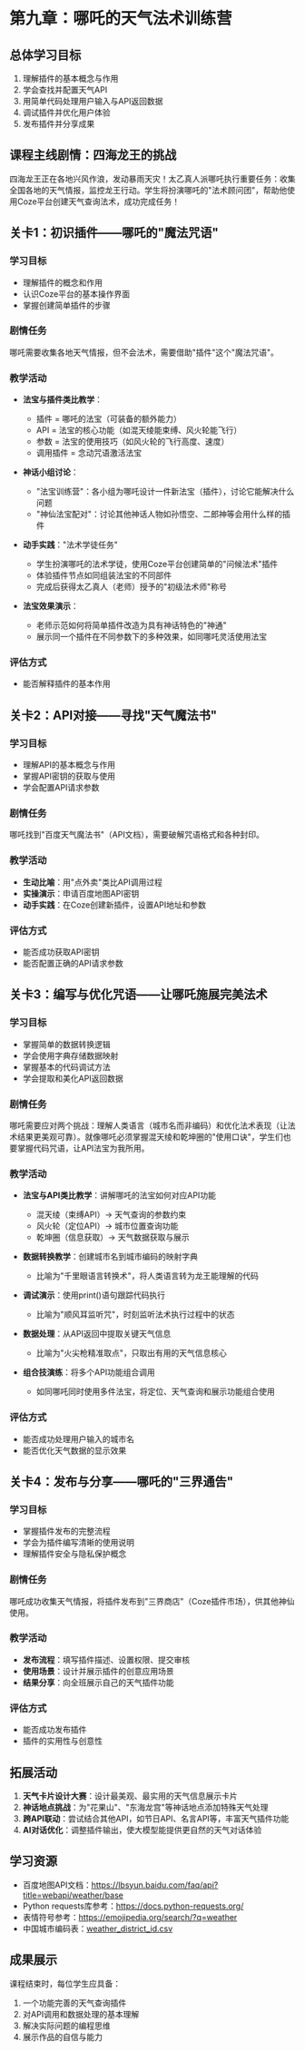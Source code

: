 # 第九章：哪吒的天气法术训练营

## 总体学习目标
1. 理解插件的基本概念与作用
2. 学会查找并配置天气API
3. 用简单代码处理用户输入与API返回数据
4. 调试插件并优化用户体验
5. 发布插件并分享成果

## 课程主线剧情：四海龙王的挑战
四海龙王正在各地兴风作浪，发动暴雨天灾！太乙真人派哪吒执行重要任务：收集全国各地的天气情报，监控龙王行动。学生将扮演哪吒的"法术顾问团"，帮助他使用Coze平台创建天气查询法术，成功完成任务！

## 关卡1：初识插件——哪吒的"魔法咒语"
### 学习目标
- 理解插件的概念和作用
- 认识Coze平台的基本操作界面
- 掌握创建简单插件的步骤

### 剧情任务
哪吒需要收集各地天气情报，但不会法术，需要借助"插件"这个"魔法咒语"。

### 教学活动
- **法宝与插件类比教学**：
  * 插件 = 哪吒的法宝（可装备的额外能力）
  * API = 法宝的核心功能（如混天绫能束缚、风火轮能飞行）
  * 参数 = 法宝的使用技巧（如风火轮的飞行高度、速度）
  * 调用插件 = 念动咒语激活法宝

- **神话小组讨论**：
  * "法宝训练营"：各小组为哪吒设计一件新法宝（插件），讨论它能解决什么问题
  * "神仙法宝配对"：讨论其他神话人物如孙悟空、二郎神等会用什么样的插件

- **动手实践**："法术学徒任务"
  * 学生扮演哪吒的法术学徒，使用Coze平台创建简单的"问候法术"插件
  * 体验插件节点如同组装法宝的不同部件
  * 完成后获得太乙真人（老师）授予的"初级法术师"称号

- **法宝效果演示**：
  * 老师示范如何将简单插件改造为具有神话特色的"神通"
  * 展示同一个插件在不同参数下的多种效果，如同哪吒灵活使用法宝

### 评估方式
- 能否解释插件的基本作用

## 关卡2：API对接——寻找"天气魔法书"
### 学习目标
- 理解API的基本概念与作用
- 掌握API密钥的获取与使用
- 学会配置API请求参数

### 剧情任务
哪吒找到"百度天气魔法书"（API文档），需要破解咒语格式和各种封印。

### 教学活动
- **生动比喻**：用"点外卖"类比API调用过程
- **实操演示**：申请百度地图API密钥
- **动手实践**：在Coze创建新插件，设置API地址和参数

### 评估方式
- 能否成功获取API密钥
- 能否配置正确的API请求参数

## 关卡3：编写与优化咒语——让哪吒施展完美法术
### 学习目标
- 掌握简单的数据转换逻辑
- 学会使用字典存储数据映射
- 掌握基本的代码调试方法
- 学会提取和美化API返回数据

### 剧情任务
哪吒需要应对两个挑战：理解人类语言（城市名而非编码）和优化法术表现（让法术结果更美观可靠）。就像哪吒必须掌握混天绫和乾坤圈的"使用口诀"，学生们也要掌握代码咒语，让API法宝为我所用。

### 教学活动
- **法宝与API类比教学**：讲解哪吒的法宝如何对应API功能
  * 混天绫（束缚API）→ 天气查询的参数约束
  * 风火轮（定位API）→ 城市位置查询功能
  * 乾坤圈（信息获取）→ 天气数据获取与展示

- **数据转换教学**：创建城市名到城市编码的映射字典
  * 比喻为"千里眼语言转换术"，将人类语言转为龙王能理解的代码

- **调试演示**：使用print()语句跟踪代码执行
  * 比喻为"顺风耳监听咒"，时刻监听法术执行过程中的状态

- **数据处理**：从API返回中提取关键天气信息
  * 比喻为"火尖枪精准取点"，只取出有用的天气信息核心
  
- **组合技演练**：将多个API功能组合调用
  * 如同哪吒同时使用多件法宝，将定位、天气查询和展示功能组合使用

### 评估方式
- 能否成功处理用户输入的城市名
- 能否优化天气数据的显示效果

## 关卡4：发布与分享——哪吒的"三界通告"
### 学习目标
- 掌握插件发布的完整流程
- 学会为插件编写清晰的使用说明
- 理解插件安全与隐私保护概念

### 剧情任务
哪吒成功收集天气情报，将插件发布到"三界商店"（Coze插件市场），供其他神仙使用。

### 教学活动
- **发布流程**：填写插件描述、设置权限、提交审核
- **使用场景**：设计并展示插件的创意应用场景
- **结果分享**：向全班展示自己的天气插件功能

### 评估方式
- 能否成功发布插件
- 插件的实用性与创意性

## 拓展活动
1. **天气卡片设计大赛**：设计最美观、最实用的天气信息展示卡片
2. **神话地点挑战**：为"花果山"、"东海龙宫"等神话地点添加特殊天气处理
3. **跨API联动**：尝试结合其他API，如节日API、名言API等，丰富天气插件功能
4. **AI对话优化**：调整插件输出，使大模型能提供更自然的天气对话体验

## 学习资源
- 百度地图API文档：https://lbsyun.baidu.com/faq/api?title=webapi/weather/base
- Python requests库参考：https://docs.python-requests.org/
- 表情符号参考：https://emojipedia.org/search/?q=weather
- 中国城市编码表：[weather_district_id.csv](./weather_district_id.csv)

## 成果展示
课程结束时，每位学生应具备：
1. 一个功能完善的天气查询插件
2. 对API调用和数据处理的基本理解
3. 解决实际问题的编程思维
4. 展示作品的自信与能力
